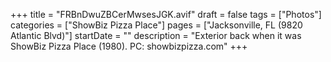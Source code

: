 +++
title = "FRBnDwuZBCerMwsesJGK.avif"
draft = false
tags = ["Photos"]
categories = ["ShowBiz Pizza Place"]
pages = ["Jacksonville, FL (9820 Atlantic Blvd)"]
startDate = ""
description = "Exterior back when it was ShowBiz Pizza Place (1980). PC: showbizpizza.com"
+++
